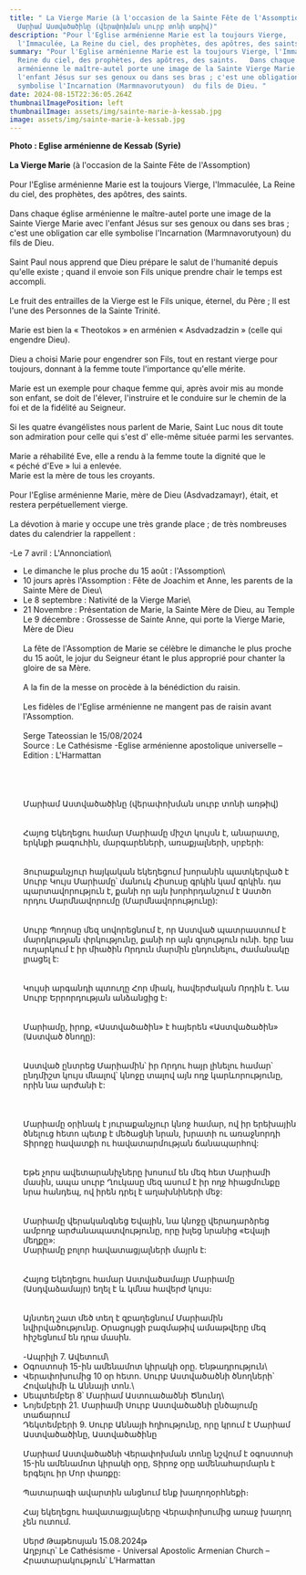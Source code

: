 ```yaml
---
title: " La Vierge Marie (à l'occasion de la Sainte Fête de l'Assomption)  -
  Մարիամ Աստվածածինը (վերափոխման սուրբ տոնի առթիվ)"
description: "Pour l'Eglise arménienne Marie est la toujours Vierge,
  l'Immaculée, La Reine du ciel, des prophètes, des apôtres, des saints. "
summary: "Pour l'Eglise arménienne Marie est la toujours Vierge, l'Immaculée, La
  Reine du ciel, des prophètes, des apôtres, des saints.   Dans chaque église
  arménienne le maître-autel porte une image de la Sainte Vierge Marie avec
  l'enfant Jésus sur ses genoux ou dans ses bras ; c'est une obligation car elle
  symbolise l'Incarnation (Marmnavorutyoun)  du fils de Dieu. "
date: 2024-08-15T22:36:05.264Z
thumbnailImagePosition: left
thumbnailImage: assets/img/sainte-marie-à-kessab.jpg
image: assets/img/sainte-marie-à-kessab.jpg
---
```

**P﻿hoto : Eglise arménienne de Kessab (Syrie)** \
\
**La Vierge Marie** (à l'occasion de la Sainte Fête de l'Assomption)\
\
Pour l'Eglise arménienne Marie est la toujours Vierge, l'Immaculée, La Reine du ciel, des prophètes, des apôtres, des saints.\
\
Dans chaque église arménienne le maître-autel porte une image de la Sainte Vierge Marie avec l'enfant Jésus sur ses genoux ou dans ses bras ; c'est une obligation car elle symbolise l'Incarnation (Marmnavorutyoun) du fils de Dieu.\
\
Saint Paul nous apprend que Dieu prépare le salut de l'humanité depuis qu'elle existe ; quand il envoie son Fils unique prendre chair le temps est accompli.\
\
Le fruit des entrailles de la Vierge est le Fils unique, éternel, du Père ; Il est l'une des Personnes de la Sainte Trinité.\
\
Marie est bien la « Theotokos » en arménien « Asdvadzadzin » (celle qui engendre Dieu).\
\
Dieu a choisi Marie pour engendrer son Fils, tout en restant vierge pour toujours, donnant à la femme toute l'importance qu'elle mérite.\
\
Marie est un exemple pour chaque femme qui, après avoir mis au monde son enfant, se doit de l'élever, l'instruire et le conduire sur le chemin de la foi et de la fidélité au Seigneur.\
\
Si les quatre évangélistes nous parlent de Marie, Saint Luc nous dit toute son admiration pour celle qui s'est d' elle-même située parmi les servantes.\
\
Marie a réhabilité Eve, elle a rendu à la femme toute la dignité que le « péché d'Eve » lui a enlevée.\
Marie est la mère de tous les croyants.\
\
Pour l'Eglise arménienne Marie, mère de Dieu (Asdvadzamayr), était, et restera perpétuellement vierge.\
\
La dévotion à marie y occupe une très grande place ; de très nombreuses dates du calendrier la rappellent :\
\
-Le 7 avril : L'Annonciation\

* Le dimanche le plus proche du 15 août : l'Assomption\
* 10 jours après l'Assomption : Fête de Joachim et Anne, les parents de la Sainte Mère de Dieu\
* Le 8 septembre : Nativité de la Vierge Marie\
* 21 Novembre : Présentation de Marie, la Sainte Mère de Dieu, au Temple\
  Le 9 décembre : Grossesse de Sainte Anne, qui porte la Vierge Marie, Mère de Dieu\
  \
  La fête de l'Assomption de Marie se célèbre le dimanche le plus proche du 15 août, le jojur du Seigneur étant le plus approprié pour chanter la gloire de sa Mère.\
  \
  A la fin de la messe on procède à la bénédiction du raisin.\
  \
  Les fidèles de l'Eglise arménienne ne mangent pas de raisin avant l'Assomption.\
  \
  Serge Tateossian le 15/08/2024\
  Source : Le Cathésisme -Eglise arménienne apostolique universelle – Edition : L'Harmattan\
  \
  \
  \
  \
  Մարիամ Աստվածածինը (վերափոխման սուրբ տոնի առթիվ)\
  \
  \
  Հայոց Եկեղեցու համար Մարիամը միշտ կույսն է, անարատը, երկնքի թագուհին, մարգարեների, առաքյալների, սրբերի:\
  \
  \
  Յուրաքանչյուր հայկական եկեղեցում խորանին պատկերված է Սուրբ Կույս Մարիամը՝ մանուկ Հիսուսը գրկին կամ գրկին. դա պարտավորություն է, քանի որ այն խորհրդանշում է Աստծո որդու Մարմնավորումը (Մարմնավորությունը):\
  \
  \
  Սուրբ Պողոսը մեզ սովորեցնում է, որ Աստված պատրաստում է մարդկության փրկությունը, քանի որ այն գոյություն ունի. երբ նա ուղարկում է իր միածին Որդուն մարմին ընդունելու, ժամանակը լրացել է:\
  \
  \
  Կույսի արգանդի պտուղը Հոր միակ, հավերժական Որդին է. Նա Սուրբ Երրորդության անձանցից է։\
  \
  \
  Մարիամը, իրոք, «Աստվածածին» է հայերեն «Աստվածածին» (Աստված ծնողը):\
  \
  \
  Աստված ընտրեց Մարիամին՝ իր Որդու հայր լինելու համար՝ ընդմիշտ կույս մնալով՝ կնոջը տալով այն ողջ կարևորությունը, որին նա արժանի է:\
  \
  \
  \
  Մարիամը օրինակ է յուրաքանչյուր կնոջ համար, ով իր երեխային ծնելուց հետո պետք է մեծացնի նրան, խրատի ու առաջնորդի Տիրոջը հավատքի ու հավատարմության ճանապարհով:\
  \
  \
  Եթե ​​չորս ավետարանիչները խոսում են մեզ հետ Մարիամի մասին, ապա սուրբ Ղուկասը մեզ ասում է իր ողջ հիացմունքը նրա հանդեպ, ով իրեն դրել է աղախնիների մեջ:\
  \
  \
  Մարիամը վերականգնեց Եվային, նա կնոջը վերադարձրեց ամբողջ արժանապատվությունը, որը խլեց նրանից «Եվայի մեղքը»:\
  Մարիամը բոլոր հավատացյալների մայրն է:\
  \
  \
  Հայոց Եկեղեցու համար Աստվածամայր Մարիամը (Ասդվաձամայր) եղել է և կմնա հավերժ կույս։\
  \
  \
  Այնտեղ շատ մեծ տեղ է զբաղեցնում Մարիամին նվիրվածությունը. Օրացույցի բազմաթիվ ամսաթվերը մեզ հիշեցնում են դրա մասին.\
  \
  -Ապրիլի 7. Ավետում\
* Օգոստոսի 15-ին ամենամոտ կիրակի օրը. Ենթադրություն\
* Վերափոխումից 10 օր հետո. Սուրբ Աստվածածնի ծնողների՝ Հովակիմի և Աննայի տոն.\
* Սեպտեմբեր 8՝ Մարիամ Աստուածածնի Ծնունդ\
* Նոյեմբերի 21. Մարիամի Սուրբ Աստվածածնի ընծայումը տաճարում\
  Դեկտեմբերի 9. Սուրբ Աննայի հղիությունը, որը կրում է Մարիամ Աստվածածինը, Աստվածածինը\
  \
  Մարիամ Աստվածածնի Վերափոխման տոնը նշվում է օգոստոսի 15-ին ամենամոտ կիրակի օրը, Տիրոջ օրը ամենահարմարն է երգելու իր Մոր փառքը:\
  \
  Պատարագի ավարտին անցնում ենք խաղողօրհնեքի։\
  \
  Հայ եկեղեցու հավատացյալները Վերափոխումից առաջ խաղող չեն ուտում.\
  \
  Սերժ Թաթեոսյան 15.08.2024թ\
  Աղբյուր՝ Le Cathésisme - Universal Apostolic Armenian Church – Հրատարակություն՝ L’Harmattan